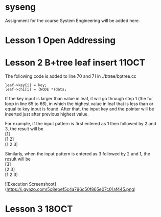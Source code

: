 # syseng
Assignment for the course System Engineering will be added here.

# Lesson 1 Open Addressing


# Lesson 2 B+tree leaf insert 11OCT
The following code is added to line 70 and 71 in ./btree/bptree.cc
	
    leaf->key[i] = key;
    leaf->chi[i] = (NODE *)data;

If the key input is larger than value in leaf, it will go through step 1 (the for loop in line 65 to 66), in which the highest value in leaf that is less than or equal to key input is found.  After that, the input key and the pointer will be inserted just after previous highest value. 

For example, if the input pattern is first entered as 1 then followed by 2 and 3, the result will be  
[1]  
[1 2]  
[1 2 3]  

Similarly, when the input pattern is entered as 3 followed by 2 and 1, the result will be  
[3]  
[2 3]  
[1 2 3]  

![Execution Screenshoot] (https://i.gyazo.com/5c8ebef5c4a796c50f865e07c01af445.png)  
# Lesson 3 18OCT

